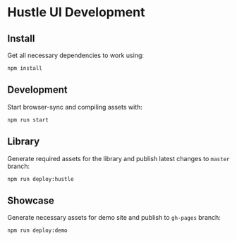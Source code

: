 # Hustle UI Development

## Install

Get all necessary dependencies to work using:

```npm install```

## Development

Start browser-sync and compiling assets with:

```npm run start```

## Library

Generate required assets for the library and publish latest changes to `master` branch:

```npm run deploy:hustle```

## Showcase

Generate necessary assets for demo site and publish to `gh-pages` branch:

```npm run deploy:demo```